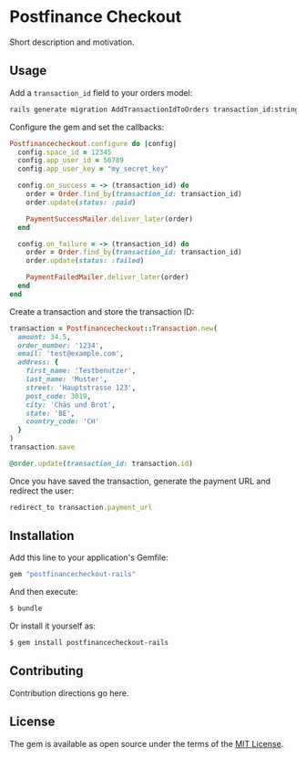 # Postfinance Checkout
Short description and motivation.

## Usage

Add a `transaction_id` field to your orders model:

```bash
rails generate migration AddTransactionIdToOrders transaction_id:string
```

Configure the gem and set the callbacks:

```ruby
Postfinancecheckout.configure do |config|
  config.space_id = 12345
  config.app_user_id = 56789
  config.app_user_key = "my_secret_key"

  config.on_success = -> (transaction_id) do
    order = Order.find_by(transaction_id: transaction_id)
    order.update(status: :paid)

    PaymentSuccessMailer.deliver_later(order)
  end

  config.on_failure = -> (transaction_id) do
    order = Order.find_by(transaction_id: transaction_id)
    order.update(status: :failed)

    PaymentFailedMailer.deliver_later(order)
  end
end
```

Create a transaction and store the transaction ID:

```ruby
transaction = Postfinancecheckout::Transaction.new(
  amount: 34.5,
  order_number: '1234',
  email: 'test@example.com',
  address: {
    first_name: 'Testbenutzer',
    last_name: 'Muster',
    street: 'Hauptstrasse 123',
    post_code: 3019,
    city: 'Chäs und Brot',
    state: 'BE',
    country_code: 'CH'
  }
)
transaction.save

@order.update(transaction_id: transaction.id)
```

Once you have saved the transaction, generate the payment URL and redirect the user:

```ruby
redirect_to transaction.payment_url
```

## Installation

Add this line to your application's Gemfile:

```ruby
gem "postfinancecheckout-rails"
```

And then execute:
```bash
$ bundle
```

Or install it yourself as:
```bash
$ gem install postfinancecheckout-rails
```

## Contributing

Contribution directions go here.

## License

The gem is available as open source under the terms of the [MIT License](https://opensource.org/licenses/MIT).
